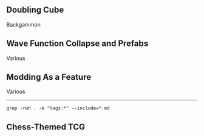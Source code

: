 ## Doubling Cube

Backgammon

## Wave Function Collapse and Prefabs

Various

## Modding As a Feature

Various

---

```
grep -rwh . -e "tags:*" --include=*.md
```

## Chess-Themed TCG

